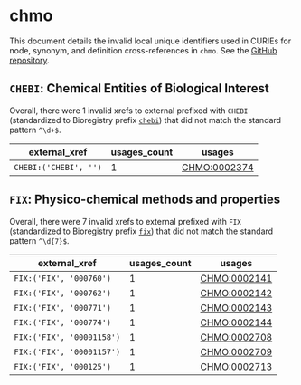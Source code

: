 # chmo

This document details the invalid local unique identifiers used in CURIEs
for node, synonym, and definition cross-references in `chmo`. See the [GitHub repository](https://github.com/rsc-ontologies/rsc-cmo).


## `CHEBI`: Chemical Entities of Biological Interest

Overall, there were 1 invalid
xrefs to external prefixed with `CHEBI` (standardized to Bioregistry
prefix [`chebi`](https://bioregistry.io/chebi)) that
did not match the standard pattern `^\d+$`.

| external_xref         |   usages_count | usages                                                      |
|-----------------------|----------------|-------------------------------------------------------------|
| `CHEBI:('CHEBI', '')` |              1 | [CHMO:0002374](http://purl.obolibrary.org/obo/CHMO_0002374) |

## `FIX`: Physico-chemical methods and properties

Overall, there were 7 invalid
xrefs to external prefixed with `FIX` (standardized to Bioregistry
prefix [`fix`](https://bioregistry.io/fix)) that
did not match the standard pattern `^\d{7}$`.

| external_xref             |   usages_count | usages                                                      |
|---------------------------|----------------|-------------------------------------------------------------|
| `FIX:('FIX', '000760')`   |              1 | [CHMO:0002141](http://purl.obolibrary.org/obo/CHMO_0002141) |
| `FIX:('FIX', '000762')`   |              1 | [CHMO:0002142](http://purl.obolibrary.org/obo/CHMO_0002142) |
| `FIX:('FIX', '000771')`   |              1 | [CHMO:0002143](http://purl.obolibrary.org/obo/CHMO_0002143) |
| `FIX:('FIX', '000774')`   |              1 | [CHMO:0002144](http://purl.obolibrary.org/obo/CHMO_0002144) |
| `FIX:('FIX', '00001158')` |              1 | [CHMO:0002708](http://purl.obolibrary.org/obo/CHMO_0002708) |
| `FIX:('FIX', '00001157')` |              1 | [CHMO:0002709](http://purl.obolibrary.org/obo/CHMO_0002709) |
| `FIX:('FIX', '000125')`   |              1 | [CHMO:0002713](http://purl.obolibrary.org/obo/CHMO_0002713) |

